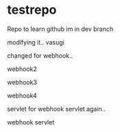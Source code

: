 # testrepo
Repo to learn github
im in dev branch

modifying it.. vasugi


changed for webhook..

webhook2

webhook3

webhook4


servlet for webhook
servlet again..

webhook servlet
